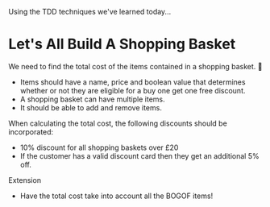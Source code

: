 Using the TDD techniques we've learned today...

# Let's All Build A Shopping Basket

We need to find the total cost of the items contained in a shopping basket. :money_with_wings:

- Items should have a name, price and boolean value that determines whether or not they are eligible for a buy one get one free discount.  
- A shopping basket can have multiple items.  
- It should be able to add and remove items.

When calculating the total cost, the following discounts should be incorporated:

- 10% discount for all shopping baskets over £20
- If the customer has a valid discount card then they get an additional 5% off.

Extension

- Have the total cost take into account all the BOGOF items!
